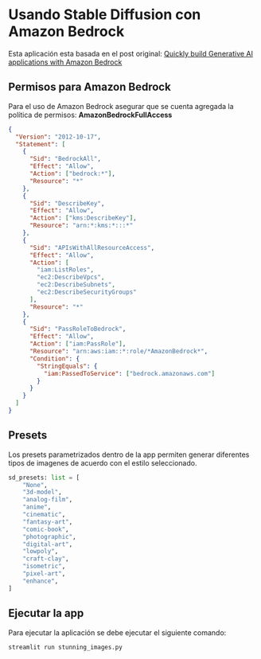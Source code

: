 # Usando Stable Diffusion con Amazon Bedrock

Esta aplicación esta basada en el post original:
[Quickly build Generative AI applications with Amazon Bedrock](https://community.aws/content/2ddby9SeCKALvSz0CWUtx4Q4fPX/amazon-bedrock-quick-start)

## Permisos para Amazon Bedrock

Para el uso de Amazon Bedrock asegurar que se cuenta agregada la política de permisos: **AmazonBedrockFullAccess**

```json
{
  "Version": "2012-10-17",
  "Statement": [
    {
      "Sid": "BedrockAll",
      "Effect": "Allow",
      "Action": ["bedrock:*"],
      "Resource": "*"
    },
    {
      "Sid": "DescribeKey",
      "Effect": "Allow",
      "Action": ["kms:DescribeKey"],
      "Resource": "arn:*:kms:*:::*"
    },
    {
      "Sid": "APIsWithAllResourceAccess",
      "Effect": "Allow",
      "Action": [
        "iam:ListRoles",
        "ec2:DescribeVpcs",
        "ec2:DescribeSubnets",
        "ec2:DescribeSecurityGroups"
      ],
      "Resource": "*"
    },
    {
      "Sid": "PassRoleToBedrock",
      "Effect": "Allow",
      "Action": ["iam:PassRole"],
      "Resource": "arn:aws:iam::*:role/*AmazonBedrock*",
      "Condition": {
        "StringEquals": {
          "iam:PassedToService": ["bedrock.amazonaws.com"]
        }
      }
    }
  ]
}
```

## Presets

Los presets parametrizados dentro de la app permiten generar diferentes tipos de imagenes de acuerdo con el estilo seleccionado.

```python
sd_presets: list = [
    "None",
    "3d-model",
    "analog-film",
    "anime",
    "cinematic",
    "fantasy-art",
    "comic-book",
    "photographic",
    "digital-art",
    "lowpoly",
    "craft-clay",
    "isometric",
    "pixel-art",
    "enhance",
]
```

## Ejecutar la app

Para ejecutar la aplicación se debe ejecutar el siguiente comando:

```bash
streamlit run stunning_images.py
```
